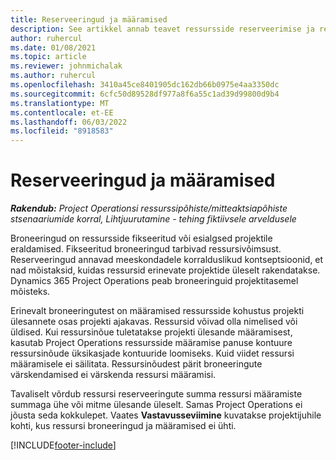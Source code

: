 ```yaml
---
title: Reserveeringud ja määramised
description: See artikkel annab teavet ressursside reserveerimise ja ressursside määramise erinevuste kohta.
author: ruhercul
ms.date: 01/08/2021
ms.topic: article
ms.reviewer: johnmichalak
ms.author: ruhercul
ms.openlocfilehash: 3410a45ce8401905dc162db66b0975e4aa3350dc
ms.sourcegitcommit: 6cfc50d89528df977a8f6a55c1ad39d99800d9b4
ms.translationtype: MT
ms.contentlocale: et-EE
ms.lasthandoff: 06/03/2022
ms.locfileid: "8918583"
---
```

# <a name="bookings-vs-assignments"></a>Reserveeringud ja määramised

_**Rakendub:** Project Operationsi ressurssipõhiste/mitteaktsiapõhiste stsenaariumide korral,  Lihtjuurutamine - tehing fiktiivsele arveldusele_

Broneeringud on ressursside fikseeritud või esialgsed projektile eraldamised. Fikseeritud broneeringud tarbivad ressursivõimsust. Reserveeringud annavad meeskondadele korralduslikud kontseptsioonid, et nad mõistaksid, kuidas ressursid erinevate projektide üleselt rakendatakse. Dynamics 365 Project Operations peab broneeringuid projektitasemel mõisteks. 

Erinevalt broneeringutest on määramised ressursside kohustus projekti ülesannete osas projekti ajakavas. Ressursid võivad olla nimelised või üldised.  Kui ressursinõue tuletatakse projekti ülesande määramisest, kasutab Project Operations ressursside määramise panuse kontuure ressursinõude üksikasjade kontuuride loomiseks. Kuid viidet ressursi määramisele ei säilitata. Ressursinõudest pärit broneeringute värskendamised ei värskenda ressursi määramisi.

Tavaliselt võrdub ressursi reserveeringute summa ressursi määramiste summaga ühe või mitme ülesande üleselt. Samas Project Operations ei jõusta seda kokkulepet. Vaates **Vastavusseviimine** kuvatakse projektijuhile kohti, kus ressursi broneeringud ja määramised ei ühti.




[!INCLUDE[footer-include](../includes/footer-banner.md)]